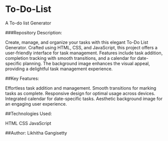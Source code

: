 # To-Do-List
A To-do list Generator


###Repository Description:

Create, manage, and organize your tasks with this elegant To-Do List Generator. Crafted using HTML, CSS, and JavaScript, this project offers a user-friendly interface for task management. Features include task addition, completion tracking with smooth transitions, and a calendar for date-specific planning. The background image enhances the visual appeal, providing a delightful task management experience.

##Key Features:

Effortless task addition and management.
Smooth transitions for marking tasks as complete.
Responsive design for optimal usage across devices.
Integrated calendar for date-specific tasks.
Aesthetic background image for an engaging user experience.


##Technologies Used:

HTML
CSS
JavaScript


##Author:
Likhitha Gangisetty
